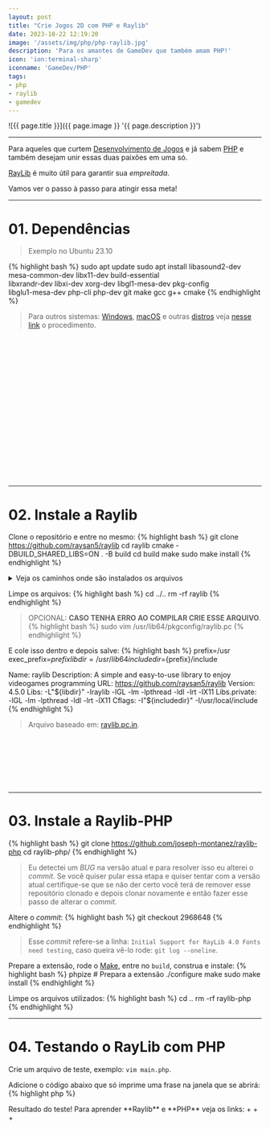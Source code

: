 ```yaml
---
layout: post
title: "Crie Jogos 2D com PHP e Raylib"
date: 2023-10-22 12:19:20
image: '/assets/img/php/php-raylib.jpg'
description: 'Para os amantes de GameDev que também amam PHP!'
icon: 'ion:terminal-sharp'
iconname: 'GameDev/PHP'
tags:
- php
- raylib
- gamedev
---
```


![{{ page.title }}]({{ page.image }} '{{ page.description }}')

---

Para aqueles que curtem [Desenvolvimento de Jogos](https://terminalroot.com.br/tags#gamedev) e já sabem [PHP](https://terminalroot.com.br/php) e também desejam unir essas duas paixões em uma só.

[RayLib](https://terminalroot.com.br/2022/11/crie-jogos-para-windows-linux-e-web-com-raylib-c-cpp.html) é muito útil para garantir sua *empreitada*.

Vamos ver o passo à passo para atingir essa meta!

---

# 01. Dependências
> Exemplo no Ubuntu 23.10

{% highlight bash %}
sudo apt update
sudo apt install libasound2-dev mesa-common-dev libx11-dev build-essential \
                 libxrandr-dev libxi-dev xorg-dev libgl1-mesa-dev pkg-config \
                 libglu1-mesa-dev php-cli php-dev git make gcc g++ cmake
{% endhighlight %}
> Para outros sistemas: [Windows](https://terminalroot.com.br/tags#windows), [macOS](https://terminalroot.com.br/tags#macos) e outras [distros](https://terminalroot.com.br/tags#distros) veja [nesse link](https://github.com/raysan5/raylib#build-and-installation) o procedimento.

<!-- SQUARE - GAMES ROOT -->
<script async src="//pagead2.googlesyndication.com/pagead/js/adsbygoogle.js"></script>
<ins class="adsbygoogle"
style="display:inline-block;width:336px;height:280px"
data-ad-client="ca-pub-2838251107855362"
data-ad-slot="5351066970"></ins>
<script>
(adsbygoogle = window.adsbygoogle || []).push({});
</script>

---

# 02. Instale a Raylib

Clone o repositório e entre no mesmo:
{% highlight bash %}
git clone https://github.com/raysan5/raylib
cd raylib
cmake -DBUILD_SHARED_LIBS=ON . -B build
cd build
make
sudo make install
{% endhighlight %}

<details>
 <summary>Veja os caminhos onde são instalados os arquivos</summary>

{% highlight bash %}
Install the project...
-- Install configuration: "Debug"
-- Installing: /usr/local/lib/libraylib.so.4.5.0
-- Installing: /usr/local/lib/libraylib.so.450
-- Installing: /usr/local/lib/libraylib.so
-- Installing: /usr/local/include/raylib.h
-- Installing: /usr/local/include/rlgl.h
-- Installing: /usr/local/include/raymath.h
-- Installing: /usr/local/lib/pkgconfig/raylib.pc
-- Installing: /usr/local/lib/cmake/raylib/raylib-config-version.cmake
-- Installing: /usr/local/lib/cmake/raylib/raylib-config.cmake
{% endhighlight %}

</details>

Limpe os arquivos:
{% highlight bash %}
cd ../..
rm -rf raylib
{% endhighlight %}

> OPCIONAL: **CASO TENHA ERRO AO COMPILAR CRIE ESSE ARQUIVO**.
{% highlight bash %}
sudo vim /usr/lib64/pkgconfig/raylib.pc
{% endhighlight %}

E cole isso dentro e depois salve:
{% highlight bash %}
prefix=/usr
exec_prefix=${prefix}
libdir=/usr/lib64
includedir=${prefix}/include

Name: raylib
Description: A simple and easy-to-use library to enjoy videogames programming
URL: https://github.com/raysan5/raylib
Version: 4.5.0
Libs: -L"${libdir}" -lraylib -lGL -lm -lpthread -ldl -lrt -lX11
Libs.private: -lGL -lm -lpthread -ldl -lrt -lX11
Cflags: -I"${includedir}" -I/usr/local/include
{% endhighlight %}
> Arquivo baseado em: [raylib.pc.in](https://github.com/raysan5/raylib/blob/master/raylib.pc.in).


<!-- MINI ADS -->
<script async src="//pagead2.googlesyndication.com/pagead/js/adsbygoogle.js"></script>
<!-- Games Root -->
<ins class="adsbygoogle"
style="display:inline-block;width:730px;height:95px"
data-ad-client="ca-pub-2838251107855362"
data-ad-slot="5351066970"></ins>
<script>
(adsbygoogle = window.adsbygoogle || []).push({});
</script>

---

# 03. Instale a Raylib-PHP

{% highlight bash %}
git clone https://github.com/joseph-montanez/raylib-php
cd raylib-php/
{% endhighlight %}

> Eu detectei um *BUG* na versão atual e para resolver isso eu alterei o *commit*. Se você quiser pular essa etapa e quiser tentar com a versão atual certifique-se que se não der certo você terá de remover esse repositório clonado e depois clonar novamente e então fazer esse passo de alterar o *commit*.

Altere o *commit*:
{% highlight bash %}
git checkout 2968648
{% endhighlight %}
> Esse *commit* refere-se a linha: `Initial Support for RayLib 4.0 Fonts need testing`, caso queira vê-lo rode: `git log --oneline`.

Prepare a extensão, rode o [Make](https://terminalroot.com.br/tags#make), entre no `build`, construa e instale:
{% highlight bash %}
phpize # Prepara a extensão
./configure 
make
sudo make install
{% endhighlight %}

Limpe os arquivos utilizados:
{% highlight bash %}
cd ..
rm -rf raylib-php
{% endhighlight %}

---

# 04. Testando o RayLib com PHP
Crie um arquivo de teste, exemplo: `vim main.php`.

Adicione o código abaixo que só imprime uma frase na janela que se abrirá:
{% highlight php %}
<?php
use raylib\Color;
use raylib\Draw;
use raylib\Text;
use raylib\Timming;
use raylib\Window;

$screenWidth  = 800;
$screenHeight = 450;
$lightGray    = new Color(245, 245, 245, 255);
$gray         = new Color(200, 200, 200, 255);
$black        = new Color(0, 0, 0, 255);

Window::init($screenWidth, $screenHeight, "raylib PHP basic window");

Timming::setTargetFps(60);

while (!Window::shouldClose()){
    Draw::begin();
    Draw::clearBackground($lightGray);
    Text::draw("RayLib com PHP uhuulll", 190, 200, 20, $black);
    Draw::end();
}

Window::close();
{% endhighlight %}

Para rodar use o comando:
{% highlight bash %}
php -dextension=raylib main.php
{% endhighlight %}

![Raylib rodando com PHP](/assets/img/php/run-raylib-php.png) 
> Resultado do teste!

Para aprender **Raylib** e **PHP** veja os links:
+ <https://www.raylib.com/>
+ <https://terminalroot.com.br/php>
+ <https://terminalroot.com.br/2022/11/crie-jogos-para-windows-linux-e-web-com-raylib-c-cpp.html>

<!-- Links Úteis:
+ <https://github.com/joseph-montanez/raylib-php>
+ <https://thephp.website/en/issue/games-with-php/>
+ <https://joseph-montanez.github.io/raylib-php-docs/docs/getting-started/>
+ <https://github.com/NxtLvLSoftware/php-sfml>
+ <https://www.youtube.com/watch?v=q1X_6TYd030&ab_channel=JosephMontanez>
+ <https://ma.ttias.be/how-to-compile-and-install-php-extensions-from-source/>
+ <https://www.php.net/manual/en/install.pecl.windows.php>
-->




